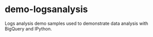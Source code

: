 demo-logsanalysis
=================

Logs analysis demo samples used to demonstrate data analysis with BigQuery and IPython.

